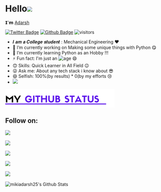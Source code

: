 # Hello<img src="https://media2.giphy.com/media/zwDNti5vWFujS/giphy.gif" width="50">

𝗜'𝗺 [Adarsh]([https://mikiadarsh25.github.io/test.github.io/])


[![Twitter Badge](https://img.shields.io/badge/-Twitter-1da1f2?style=flat-square&labelColor=1da1f2&logo=twitter&logoColor=white&link=https://www.twitter.com/mikiadarsh25/)](https://www.twitter.com/mikiadarsh25/)
[![Github Badge](https://img.shields.io/badge/-Github-232323?style=flat-square&logo=Github&logoColor=white&link=https://github.com/mikiadarsh25)](https://github.com/mikiadarsh25)
![visitors](https://visitor-badge.laobi.icu/badge?page_id=mikiadarsh25)




- 𝑰 𝒂𝒎 𝒂 𝑪𝒐𝒍𝒍𝒆𝒈𝒆 𝒔𝒕𝒖𝒅𝒆𝒏𝒕 : Mechanical Engineering ❤
- 🔭 I’m currently working on Making some unique things with Python 😋 
- 🌱 I’m currently learning Python as an Hobby !!!
- ⚡ Fun fact: I'm just an ![age](https://img.shields.io/badge/age-22-blue)  😄
- 😊 Skills: Quick Learner in All Field 😉
- 😜 Ask me: About any tech stack i know about 😎
- 😄 Selfish: 100%(by results) * 0(by my efforts 😢 
- <img src="https://media1.giphy.com/media/JVeNlfprxQlVe/giphy.gif?cid=82a1493bvco9f0d6xrz6v6t19noymdao8o3633nn9pzyb9zm&rid=giphy.gif" width="50">
<img align="center" src="./assets/git.png?raw=true"/>



## Follow on:
<p align="left">
<a href="https://github.com/mikiadarsh25"><img src="https://img.shields.io/badge/GitHub-Follow%20on%20GitHub-inactive.svg?logo=github"></a>
</p>
<p align="left">
<a href="https://twitter.com/mikiadarsh25"><img src="https://img.shields.io/badge/Twitter-Follow%20on%20Twitter-informational.svg?logo=twitter"></a>
</p>
<p align="left">
<a href="https://www.facebook.com/kakashi.hatake078"><img src="https://img.shields.io/badge/Facebook-Follow%20on%20Facebook-blue.svg?logo=facebook"></a>
</p>
<p align="left">
<a href="https://instagram.com/adarsh_mickey"><img src="https://img.shields.io/badge/Instagram-Follow%20on%20Instagram-important.svg?logo=instagram"></a>
</p>
<p align="left">
<a href="https://replit.com/@ADARSHPRAKASH2/Hangman?v=1"><img src="https://img.shields.io/badge/Replit-Follow%20on%20Replit-informational.svg?logo=replit"></a>
</p>

![mikiadarsh25's Github Stats](https://github-readme-stats.vercel.app/api?username=mikiadarsh25&bg_color=30,e96443,904e95&title_color=fff&text_color=fff)

